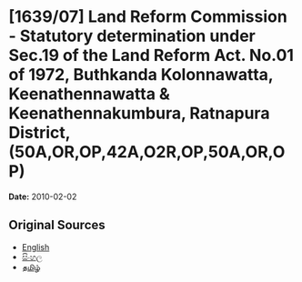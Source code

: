 # [1639/07] Land Reform Commission - Statutory determination under Sec.19 of the Land Reform Act. No.01 of 1972, Buthkanda Kolonnawatta, Keenathennawatta & Keenathennakumbura, Ratnapura District, (50A,OR,OP,42A,O2R,OP,50A,OR,OP)

**Date:** 2010-02-02

## Original Sources

- [English](https://documents.gov.lk/view/extra-gazettes/2010/2/1639-07_E.pdf)
- [සිංහල](https://documents.gov.lk/view/extra-gazettes/2010/2/1639-07_S.pdf)
- [தமிழ்](https://documents.gov.lk/view/extra-gazettes/2010/2/1639-07_T.pdf)
